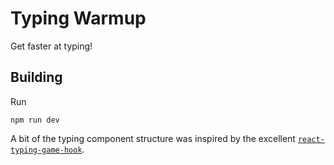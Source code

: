 # Typing Warmup
Get faster at typing!

## Building
Run
```
npm run dev
```

A bit of the typing component structure was inspired by the excellent [`react-typing-game-hook`](https://github.com/jokarz/react-typing-game-hook/).